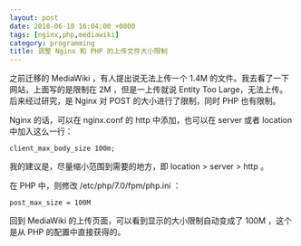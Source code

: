 ```yaml
---
layout: post
date: 2018-06-10 16:04:00 +0800
tags: [nginx,php,mediawiki]
category: programming
title: 调整 Nginx 和 PHP 的上传文件大小限制
---
```


之前迁移的 MediaWiki ，有人提出说无法上传一个 1.4M 的文件。我去看了一下网站，上面写的是限制在 2M ，但是一上传就说 Entity Too Large，无法上传。后来经过研究，是 Nginx 对 POST 的大小进行了限制，同时 PHP 也有限制。

Nginx 的话，可以在 nginx.conf 的 http 中添加，也可以在 server 或者 location 中加入这么一行：

```
client_max_body_size 100m;
```

我的建议是，尽量缩小范围到需要的地方，即 location > server > http 。

在 PHP 中，则修改 /etc/php/7.0/fpm/php.ini ：

```
post_max_size = 100M
```

回到 MediaWiki 的上传页面，可以看到显示的大小限制自动变成了 100M ，这个是从 PHP 的配置中直接获得的。

